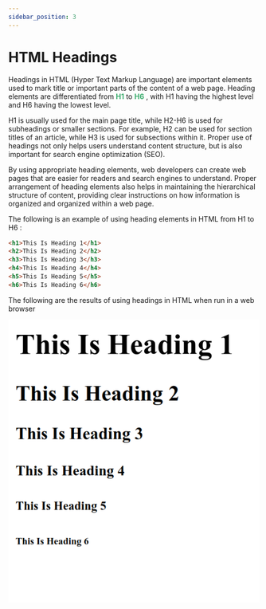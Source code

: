 ```yaml
---
sidebar_position: 3
---
```


# HTML Headings

Headings in HTML (Hyper Text Markup Language) are important elements used to mark title or important parts of the content of a web page. Heading elements are differentiated from <font color="#3cad6e">**H1** </font> to <font color="#3cad6e">**H6** </font>, with H1 having the highest level and H6 having the lowest level.

H1 is usually used for the main page title, while H2-H6 is used for subheadings or smaller sections. For example, H2 can be used for section titles of an article, while H3 is used for subsections within it. Proper use of headings not only helps users understand content structure, but is also important for search engine optimization (SEO).

By using appropriate heading elements, web developers can create web pages that are easier for readers and search engines to understand. Proper arrangement of heading elements also helps in maintaining the hierarchical structure of content, providing clear instructions on how information is organized and organized within a web page.

The following is an example of using heading elements in HTML from H1 to H6 :

```html title="index.html"
<h1>This Is Heading 1</h1>
<h2>This Is Heading 2</h2>
<h3>This Is Heading 3</h3>
<h4>This Is Heading 4</h4>
<h5>This Is Heading 5</h5>
<h6>This Is Heading 6</h6>
```

The following are the results of using headings in HTML when run in a web browser

![Docs Version Dropdown](./img/html-headings/headings.png)
